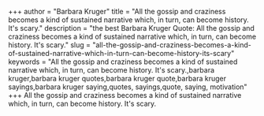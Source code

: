 +++
author = "Barbara Kruger"
title = "All the gossip and craziness becomes a kind of sustained narrative which, in turn, can become history. It's scary."
description = "the best Barbara Kruger Quote: All the gossip and craziness becomes a kind of sustained narrative which, in turn, can become history. It's scary."
slug = "all-the-gossip-and-craziness-becomes-a-kind-of-sustained-narrative-which-in-turn-can-become-history-its-scary"
keywords = "All the gossip and craziness becomes a kind of sustained narrative which, in turn, can become history. It's scary.,barbara kruger,barbara kruger quotes,barbara kruger quote,barbara kruger sayings,barbara kruger saying,quotes, sayings,quote, saying, motivation"
+++
All the gossip and craziness becomes a kind of sustained narrative which, in turn, can become history. It's scary.
